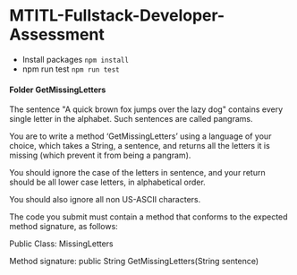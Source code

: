# MTITL-Fullstack-Developer-Assessment

-   Install packages `npm install`
-   npm run test `npm run test`


#### Folder GetMissingLetters

The sentence "A quick brown fox jumps over the lazy dog" contains every single letter in the alphabet. Such sentences are called pangrams.

You are to write a method ‘GetMissingLetters’ using a language of your choice, which takes a String, a sentence, and returns all the letters it is missing (which prevent it from being a pangram).

You should ignore the case of the letters in sentence, and your return should be all lower case letters, in alphabetical order.

You should also ignore all non US-ASCII characters.

The code you submit must contain a method that conforms to the expected method signature, as follows:

Public Class: MissingLetters

Method signature: public String GetMissingLetters(String sentence)